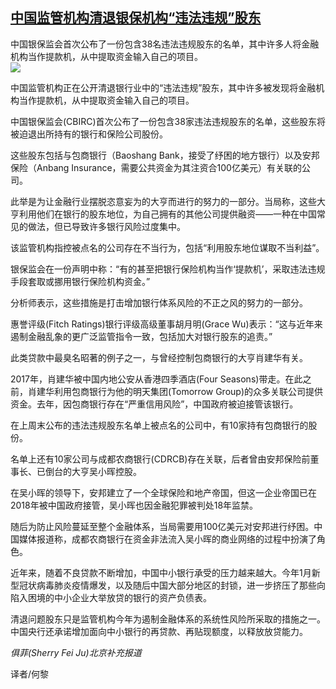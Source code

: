 <!--1594093916000-->
[中国监管机构清退银保机构“违法违规”股东](https://cn.ft.com/story/001088435?full=y)
------

<div></div><div class="story-lead">中国银保监会首次公布了一份包含38名违法违规股东的名单，其中许多人将金融机构当作提款机，从中提取资金输入自己的项目。</div><div class=" story-image image"><img src="https://thumbor.ftacademy.cn/unsafe/1340x754/https://thumbor.ftacademy.cn/unsafe/picture/8/000096968_piclink.jpg"></div><div class="story-body"><div id="story-body-container"><p>中国监管机构正在公开清退银行业中的“违法违规”股东，其中许多被发现将金融机构当作提款机，从中提取资金输入自己的项目。</p><p>中国银保监会(CBIRC)首次公布了一份包含38家违法违规股东的名单，这些股东将被迫退出所持有的银行和保险公司股份。</p><p>这些股东包括与包商银行（Baoshang Bank，接受了纾困的地方银行）以及安邦保险（Anbang Insurance，需要公共资金为其注资合100亿美元）有关联的公司。</p><p>此举是为让金融行业摆脱恣意妄为的大亨而进行的努力的一部分。当局称，这些大亨利用他们在银行的股东地位，为自己拥有的其他公司提供融资——一种在中国常见的做法，但已导致许多银行风险过度集中。</p><div  data-o-ads-name="mpu-middle1" class="o-ads in-article-advert" data-o-ads-formats-default="false"  data-o-ads-formats-small="FtcMobileMpu"  data-o-ads-formats-medium="FtcMpu" data-o-ads-formats-large="FtcMpu" data-o-ads-formats-extra="FtcMpu" data-o-ads-targeting="cnpos=middle1;" data-cy='[{"devices":["PC","iPhoneWeb","AndroidWeb","iPhoneApp","AndroidApp"],"pattern":"MPU","position":"Middle1","container":"mpuInStory"}]'></div><p>该监管机构指控被点名的公司存在不当行为，包括“利用股东地位谋取不当利益”。</p><p>银保监会在一份声明中称：“有的甚至把银行保险机构当作‘提款机’，采取违法违规手段套取或挪用银行保险机构资金。”</p><p>分析师表示，这些措施是打击增加银行体系风险的不正之风的努力的一部分。</p><p>惠誉评级(Fitch Ratings)银行评级高级董事胡月明(Grace Wu)表示：“这与近年来遏制金融乱象的更广泛监管指令一致，包括加大对银行股东的追责。”</p><p>此类贷款中最臭名昭著的例子之一，与曾经控制包商银行的大亨肖建华有关。</p><p>2017年，肖建华被中国内地公安从香港四季酒店(Four Seasons)带走。在此之前，肖建华利用包商银行为他的明天集团(Tomorrow Group)的众多关联公司提供资金。去年，因包商银行存在“严重信用风险”，中国政府被迫接管该银行。</p><div data-o-ads-name="mpu-middle2" class="o-ads in-article-advert" data-o-ads-formats-default="false"  data-o-ads-formats-small="FtcMobileMpu"  data-o-ads-formats-medium="false" data-o-ads-formats-large="false" data-o-ads-formats-extra="false" data-o-ads-targeting="cnpos=middle2;" data-cy='[{"devices":["iPhoneWeb","AndroidWeb","iPhoneApp","AndroidApp"],"pattern":"MPU","position":"Middle2","container":"mpuInStory"}]'></div><p>在上周末公布的违法违规股东名单上被点名的公司中，有10家持有包商银行的股份。</p><p>名单上还有10家公司与成都农商银行(CDRCB)存在关联，后者曾由安邦保险前董事长、已倒台的大亨吴小晖控股。</p><p>在吴小晖的领导下，安邦建立了一个全球保险和地产帝国，但这一企业帝国已在2018年被中国政府接管，吴小晖也因金融犯罪被判处18年监禁。</p><p>随后为防止风险蔓延至整个金融体系，当局需要用100亿美元对安邦进行纾困。中国媒体报道称，成都农商银行在资金非法流入吴小晖的商业网络的过程中扮演了角色。</p><p>近年来，随着不良贷款不断增加，中国中小银行承受的压力越来越大。今年1月新型冠状病毒肺炎疫情爆发，以及随后中国大部分地区的封锁，进一步挤压了那些向陷入困境的中小企业大举放贷的银行的资产负债表。</p><div data-o-ads-name="mpu-middle3" class="o-ads in-article-advert" data-o-ads-formats-default="false"  data-o-ads-formats-small="FtcMobileMpu"  data-o-ads-formats-medium="false" data-o-ads-formats-large="false" data-o-ads-formats-extra="false" data-o-ads-targeting="cnpos=middle3;" data-cy='[{"devices":["iPhoneWeb","AndroidWeb","iPhoneApp","AndroidApp"],"pattern":"MPU","position":"Middle3","container":"mpuInStory"}]'></div><p>清退问题股东只是监管机构今年为遏制金融体系的系统性风险所采取的措施之一。中国央行还承诺增加面向中小银行的再贷款、再贴现额度，以释放放贷能力。</p><p><i>俱菲(Sherry Fei Ju)北京补充报道</i></p><p>译者/何黎</p></div><div class="clearfloat"></div></div>
